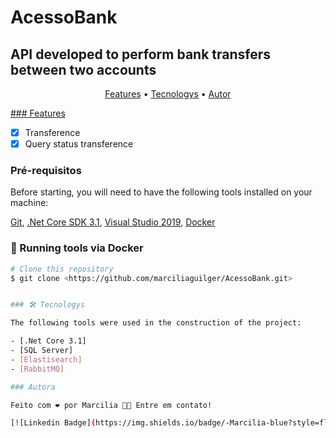 # AcessoBank

## API developed to perform bank transfers between two accounts

<p align="center">
 <a href="#features">Features</a> • 
 <a href="#tecnologias">Tecnologys</a> • 
 <a href="#autor">Autor</a>
</p>

<a href="#features">### Features</a>

- [x] Transference
- [x] Query status transference

### Pré-requisitos

Before starting, you will need to have the following tools installed on your machine:

[Git](https://git-scm.com), 
[.Net Core SDK 3.1](https://dotnet.microsoft.com/download/dotnet/3.1),
[Visual Studio 2019](https://visualstudio.microsoft.com/pt-br/downloads/),
[Docker](https://www.docker.com/)


### 🎲 Running tools via Docker

```bash
# Clone this repository
$ git clone <https://github.com/marciliaguilger/AcessoBank.git>


### 🛠 Tecnologys

The following tools were used in the construction of the project:

- [.Net Core 3.1]
- [SQL Server]
- [Elastisearch]
- [RabbitMQ]

### Autora

Feito com ❤️ por Marcilia 👋🏽 Entre em contato!

[![Linkedin Badge](https://img.shields.io/badge/-Marcilia-blue?style=flat-square&logo=Linkedin&logoColor=white&link=https://www.linkedin.com/in/marcilia-guilger-62661933/)]
